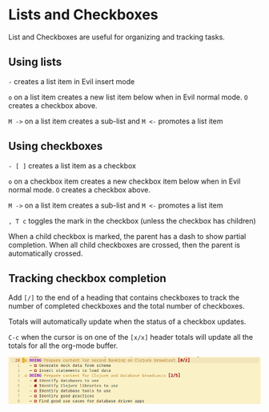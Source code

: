 # Lists and Checkboxes

List and Checkboxes are useful for organizing and tracking tasks.

## Using lists

`-` creates a list item in Evil insert mode

`o` on a list item creates a new list item below when in Evil normal mode. `O` creates a checkbox above.

`M ->` on a list item creates a sub-list and `M <-` promotes a list item


## Using checkboxes

`- [ ]` creates a list item as a checkbox

`o` on a checkbox item creates a new checkbox item below when in Evil normal mode. `O` creates a checkbox above.

`M ->` on a list item creates a sub-list and `M <-` promotes a list item

`, T c` toggles the mark in the checkbox  (unless the checkbox has children)

When a child checkbox is marked, the parent has a dash to show partial completion.  When all child checkboxes are crossed, then the parent is automatically crossed.


## Tracking checkbox completion

Add `[/]` to the end of a heading that contains checkboxes to track the number of completed checkboxes and the total number of checkboxes.

Totals will automatically update when the status of a checkbox updates.

`C-c` when the cursor is on one of the `[x/x]` header totals will update all the totals for all the org-mode buffer.

![Spacemacs org-mode checkboxes and header tracking](/images/spacemacs-org-mode-checkboxes-header-tracking.png)
